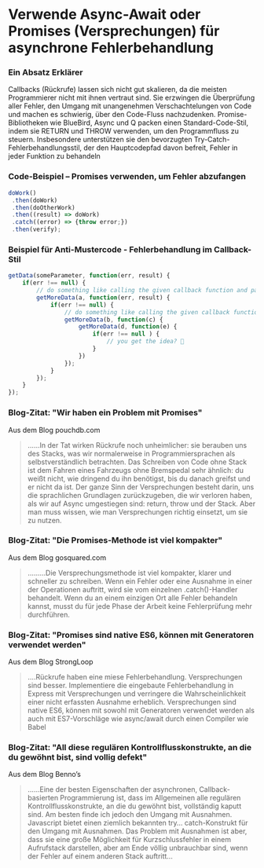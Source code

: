 # Verwende Async-Await oder Promises (Versprechungen) für asynchrone Fehlerbehandlung

### Ein Absatz Erklärer

Callbacks (Rückrufe) lassen sich nicht gut skalieren, da die meisten Programmierer nicht mit ihnen vertraut sind. Sie erzwingen die Überprüfung aller Fehler, den Umgang mit unangenehmen Verschachtelungen von Code und machen es schwierig, über den Code-Fluss nachzudenken. Promise-Bibliotheken wie BlueBird, Async und Q packen einen Standard-Code-Stil, indem sie RETURN und THROW verwenden, um den Programmfluss zu steuern. Insbesondere unterstützen sie den bevorzugten Try-Catch-Fehlerbehandlungsstil, der den Hauptcodepfad davon befreit, Fehler in jeder Funktion zu behandeln

### Code-Beispiel – Promises verwenden, um Fehler abzufangen

```javascript
doWork()
 .then(doWork)
 .then(doOtherWork)
 .then((result) => doWork)
 .catch((error) => {throw error;})
 .then(verify);
```

### Beispiel für Anti-Mustercode - Fehlerbehandlung im Callback-Stil

```javascript
getData(someParameter, function(err, result) {
    if(err !== null) {
        // do something like calling the given callback function and pass the error
        getMoreData(a, function(err, result) {
            if(err !== null) {
                // do something like calling the given callback function and pass the error
                getMoreData(b, function(c) {
                    getMoreData(d, function(e) {
                        if(err !== null ) {
                            // you get the idea? 
                        }
                    })
                });
            }
        });
    }
});
```

### Blog-Zitat: "Wir haben ein Problem mit Promises"

 Aus dem Blog pouchdb.com

 > ……In der Tat wirken Rückrufe noch unheimlicher: sie berauben uns des Stacks, was wir normalerweise in Programmiersprachen als selbstverständlich betrachten. Das Schreiben von Code ohne Stack ist dem Fahren eines Fahrzeugs ohne Bremspedal sehr ähnlich: du weißt nicht, wie dringend du ihn benötigst, bis du danach greifst und er nicht da ist. Der ganze Sinn der Versprechungen besteht darin, uns die sprachlichen Grundlagen zurückzugeben, die wir verloren haben, als wir auf Async umgestiegen sind: return, throw und der Stack. Aber man muss wissen, wie man Versprechungen richtig einsetzt, um sie zu nutzen.

### Blog-Zitat: "Die Promises-Methode ist viel kompakter"

 Aus dem Blog gosquared.com

 > ………Die Versprechungsmethode ist viel kompakter, klarer und schneller zu schreiben. Wenn ein Fehler oder eine Ausnahme in einer der Operationen auftritt, wird sie vom einzelnen .catch()-Handler behandelt. Wenn du an einem einzigen Ort alle Fehler behandeln kannst, musst du für jede Phase der Arbeit keine Fehlerprüfung mehr durchführen.

### Blog-Zitat: "Promises sind native ES6, können mit Generatoren verwendet werden"

 Aus dem Blog StrongLoop

 > ….Rückrufe haben eine miese Fehlerbehandlung. Versprechungen sind besser. Implementiere die eingebaute Fehlerbehandlung in Express mit Versprechungen und verringere die Wahrscheinlichkeit einer nicht erfassten Ausnahme erheblich. Versprechungen sind native ES6, können mit sowohl mit Generatoren verwendet werden als auch mit ES7-Vorschläge wie async/await durch einen Compiler wie Babel

### Blog-Zitat: "All diese regulären Kontrollflusskonstrukte, an die du gewöhnt bist, sind vollig defekt"

Aus dem Blog Benno’s

 > ……Eine der besten Eigenschaften der asynchronen, Callback-basierten Programmierung ist, dass im Allgemeinen alle regulären Kontrollflusskonstrukte, an die du gewöhnt bist, vollständig kaputt sind. Am besten finde ich jedoch den Umgang mit Ausnahmen. Javascript bietet einen ziemlich bekannten try… catch-Konstrukt für den Umgang mit Ausnahmen. Das Problem mit Ausnahmen ist aber, dass sie eine große Möglichkeit für Kurzschlussfehler in einem Aufrufstack darstellen, aber am Ende völlig unbrauchbar sind, wenn der Fehler auf einem anderen Stack auftritt…
